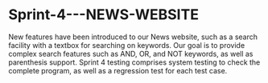 # Sprint-4---NEWS-WEBSITE
New features have been introduced to our News website, such as a search facility with a textbox for searching on keywords. Our goal is to provide complex search features such as AND, OR, and NOT keywords, as well as parenthesis support.  Sprint 4 testing comprises system testing to check the complete program, as well as a regression test for each test case.  
